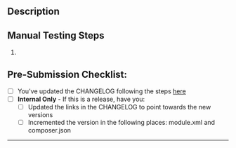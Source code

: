 ## Description
<!-- What does this PR do? Is it a bug fix, new feature, refactor, or something else -->


## Manual Testing Steps

<!--
Describe how you tested your change.
-->

1.

## Pre-Submission Checklist:

- [ ] You've updated the CHANGELOG following the steps [here](https://github.com/klaviyo/magento2-klaviyo#making-updates)
- [ ] **Internal Only** - If this is a release, have you:
  - [ ] Updated the links in the CHANGELOG to point towards the new versions
  - [ ] Incremented the version in the following places: module.xml and composer.json

______________________________________________________________________

<!--
Always Write Something™️... even in PR descriptions. It's rubber-duck-debugging for you and
it's a courtesy for your fellow engineers.
-->
